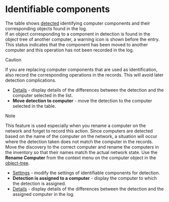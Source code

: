 # Identifiable components
 
The table shows [detected](../../../../../alvao-asset-management/implementation/detection) identifying computer components and their corresponding objects found in the log.  
 If an object corresponding to a component in detection is found in the object tree of another computer, a warning icon is shown before the entry. This status indicates that the component has been moved to another computer and this operation has not been recorded in the log.

> [!CAUTION]
> If you are replacing computer components that are used as identification, also record the corresponding operations in the records. This will avoid later detection complications.

- [Details](compare-tree-vs-hw-detection) - display details of the differences between the detection and the computer selected in the list.
- **Move detection to computer** - move the detection to the computer selected in the table. 

> [!NOTE]
> This feature is used especially when you rename a computer on the network and forget to record this action. Since computers are detected based on the name of the computer on the network, a situation will occur where the detection taken does not match the computer in the records. Move the discovery to the correct computer and rename the computers in the inventory so that their names match the actual network state. Use the **Rename Computer** from the context menu on the computer object in the [object-tree](../../object-tree).

- [Settings](settings) -
 modify the settings of identifiable components for detection.
- **Detection is assigned to a computer** - display the computer to which the detection is assigned.
- [Details](compare-tree-vs-hw-detection) - display details of the differences between the detection and the assigned computer in the log.
